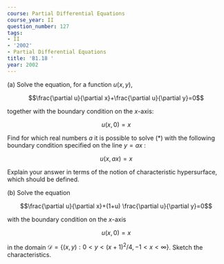 ```yaml
---
course: Partial Differential Equations
course_year: II
question_number: 127
tags:
- II
- '2002'
- Partial Differential Equations
title: 'B1.18 '
year: 2002
---
```



(a) Solve the equation, for a function $u(x, y)$,

$$\frac{\partial u}{\partial x}+\frac{\partial u}{\partial y}=0$$

together with the boundary condition on the $x$-axis:

$$u(x, 0)=x$$

Find for which real numbers $a$ it is possible to solve $(*)$ with the following boundary condition specified on the line $y=a x$ :

$$u(x, a x)=x$$

Explain your answer in terms of the notion of characteristic hypersurface, which should be defined.

(b) Solve the equation

$$\frac{\partial u}{\partial x}+(1+u) \frac{\partial u}{\partial y}=0$$

with the boundary condition on the $x$-axis

$$u(x, 0)=x$$

in the domain $\mathcal{D}=\left\{(x, y): 0<y<(x+1)^{2} / 4,-1<x<\infty\right\}$. Sketch the characteristics.